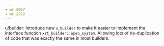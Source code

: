 ```yaml
---
- mr.2057
- mr.2072
---
```

u/builder: Introduce new `u_builder` to make it easier to implement the
interface function `xrt_builder::open_system`. Allowing lots of de-duplication
of code that was exactly the same in most builders.
